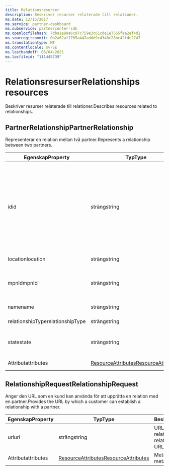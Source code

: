 ```yaml
---
title: Relationsresurser
description: Beskriver resurser relaterade till relationer.
ms.date: 12/15/2017
ms.service: partner-dashboard
ms.subservice: partnercenter-sdk
ms.openlocfilehash: 7dba1e99a6c97c759e3c61cde1e7565faa2ef4d1
ms.sourcegitcommit: 0b2a62af1765a447addd9c4340c28bc42fdc2747
ms.translationtype: MT
ms.contentlocale: sv-SE
ms.lasthandoff: 06/04/2021
ms.locfileid: "111445739"
---
```

# <a name="relationships-resources"></a><span data-ttu-id="c24b4-103">Relationsresurser</span><span class="sxs-lookup"><span data-stu-id="c24b4-103">Relationships resources</span></span>

<span data-ttu-id="c24b4-104">Beskriver resurser relaterade till relationer.</span><span class="sxs-lookup"><span data-stu-id="c24b4-104">Describes resources related to relationships.</span></span>

## <a name="partnerrelationship"></a><span data-ttu-id="c24b4-105">PartnerRelationship</span><span class="sxs-lookup"><span data-stu-id="c24b4-105">PartnerRelationship</span></span>

<span data-ttu-id="c24b4-106">Representerar en relation mellan två partner.</span><span class="sxs-lookup"><span data-stu-id="c24b4-106">Represents a relationship between two partners.</span></span>

| <span data-ttu-id="c24b4-107">Egenskap</span><span class="sxs-lookup"><span data-stu-id="c24b4-107">Property</span></span>         | <span data-ttu-id="c24b4-108">Typ</span><span class="sxs-lookup"><span data-stu-id="c24b4-108">Type</span></span>                                                           | <span data-ttu-id="c24b4-109">Beskrivning</span><span class="sxs-lookup"><span data-stu-id="c24b4-109">Description</span></span>                                                                                                                                    |
|------------------|----------------------------------------------------------------|------------------------------------------------------------------------------------------------------------------------------------------------|
| <span data-ttu-id="c24b4-110">id</span><span class="sxs-lookup"><span data-stu-id="c24b4-110">id</span></span>               | <span data-ttu-id="c24b4-111">sträng</span><span class="sxs-lookup"><span data-stu-id="c24b4-111">string</span></span>                                                         | <span data-ttu-id="c24b4-112">Partneridentifieraren.</span><span class="sxs-lookup"><span data-stu-id="c24b4-112">The partner identifier.</span></span> <span data-ttu-id="c24b4-113">Partneridentifieraren anger klientorganisations-ID:t för den partner som finns på mottagarens (från) sida av relationen.</span><span class="sxs-lookup"><span data-stu-id="c24b4-113">The partner identifier specifies the tenant id of the partner who is in the recipient (from) side of the relationship.</span></span> |
| <span data-ttu-id="c24b4-114">location</span><span class="sxs-lookup"><span data-stu-id="c24b4-114">location</span></span>         | <span data-ttu-id="c24b4-115">sträng</span><span class="sxs-lookup"><span data-stu-id="c24b4-115">string</span></span>                                                         | <span data-ttu-id="c24b4-116">Platsen för partnern.</span><span class="sxs-lookup"><span data-stu-id="c24b4-116">The location of the partner.</span></span>                                                                                                                   |
| <span data-ttu-id="c24b4-117">mpnId</span><span class="sxs-lookup"><span data-stu-id="c24b4-117">mpnId</span></span>            | <span data-ttu-id="c24b4-118">sträng</span><span class="sxs-lookup"><span data-stu-id="c24b4-118">string</span></span>                                                         | <span data-ttu-id="c24b4-119">Partnerns Microsoft Partner Network (MPN).</span><span class="sxs-lookup"><span data-stu-id="c24b4-119">The Microsoft Partner Network (MPN) identifier of the partner.</span></span>                                                                                 |
| <span data-ttu-id="c24b4-120">name</span><span class="sxs-lookup"><span data-stu-id="c24b4-120">name</span></span>             | <span data-ttu-id="c24b4-121">sträng</span><span class="sxs-lookup"><span data-stu-id="c24b4-121">string</span></span>                                                         | <span data-ttu-id="c24b4-122">Namnet på partnern.</span><span class="sxs-lookup"><span data-stu-id="c24b4-122">The name of the partner.</span></span>                                                                                                                       |
| <span data-ttu-id="c24b4-123">relationshipType</span><span class="sxs-lookup"><span data-stu-id="c24b4-123">relationshipType</span></span> | <span data-ttu-id="c24b4-124">sträng</span><span class="sxs-lookup"><span data-stu-id="c24b4-124">string</span></span>                                                         | <span data-ttu-id="c24b4-125">Typen av relation.</span><span class="sxs-lookup"><span data-stu-id="c24b4-125">The type of relationship.</span></span>                                                                                                                      |
| <span data-ttu-id="c24b4-126">state</span><span class="sxs-lookup"><span data-stu-id="c24b4-126">state</span></span>            | <span data-ttu-id="c24b4-127">sträng</span><span class="sxs-lookup"><span data-stu-id="c24b4-127">string</span></span>                                                         | <span data-ttu-id="c24b4-128">Tillståndet för relationen (till exempel `active` ).</span><span class="sxs-lookup"><span data-stu-id="c24b4-128">The state of the relationship (for example `active`).</span></span>                                                                                                 |
| <span data-ttu-id="c24b4-129">Attribut</span><span class="sxs-lookup"><span data-stu-id="c24b4-129">attributes</span></span>       | [<span data-ttu-id="c24b4-130">ResourceAttributes</span><span class="sxs-lookup"><span data-stu-id="c24b4-130">ResourceAttributes</span></span>](utility-resources.md#resourceattributes) | <span data-ttu-id="c24b4-131">Metadataattributen.</span><span class="sxs-lookup"><span data-stu-id="c24b4-131">The metadata attributes.</span></span>                                                                                                                       |

## <a name="relationshiprequest"></a><span data-ttu-id="c24b4-132">RelationshipRequest</span><span class="sxs-lookup"><span data-stu-id="c24b4-132">RelationshipRequest</span></span>

<span data-ttu-id="c24b4-133">Anger den URL som en kund kan använda för att upprätta en relation med en partner.</span><span class="sxs-lookup"><span data-stu-id="c24b4-133">Provides the URL by which a customer can establish a relationship with a partner.</span></span>

| <span data-ttu-id="c24b4-134">Egenskap</span><span class="sxs-lookup"><span data-stu-id="c24b4-134">Property</span></span>   | <span data-ttu-id="c24b4-135">Typ</span><span class="sxs-lookup"><span data-stu-id="c24b4-135">Type</span></span>                                                           | <span data-ttu-id="c24b4-136">Beskrivning</span><span class="sxs-lookup"><span data-stu-id="c24b4-136">Description</span></span>                   |
|------------|----------------------------------------------------------------|-------------------------------|
| <span data-ttu-id="c24b4-137">url</span><span class="sxs-lookup"><span data-stu-id="c24b4-137">url</span></span>        | <span data-ttu-id="c24b4-138">sträng</span><span class="sxs-lookup"><span data-stu-id="c24b4-138">string</span></span>                                                         | <span data-ttu-id="c24b4-139">URL:en för relationsbegäran.</span><span class="sxs-lookup"><span data-stu-id="c24b4-139">The relationship request URL.</span></span> |
| <span data-ttu-id="c24b4-140">Attribut</span><span class="sxs-lookup"><span data-stu-id="c24b4-140">attributes</span></span> | [<span data-ttu-id="c24b4-141">ResourceAttributes</span><span class="sxs-lookup"><span data-stu-id="c24b4-141">ResourceAttributes</span></span>](utility-resources.md#resourceattributes) | <span data-ttu-id="c24b4-142">Metadataattributen.</span><span class="sxs-lookup"><span data-stu-id="c24b4-142">The metadata attributes.</span></span>      |
